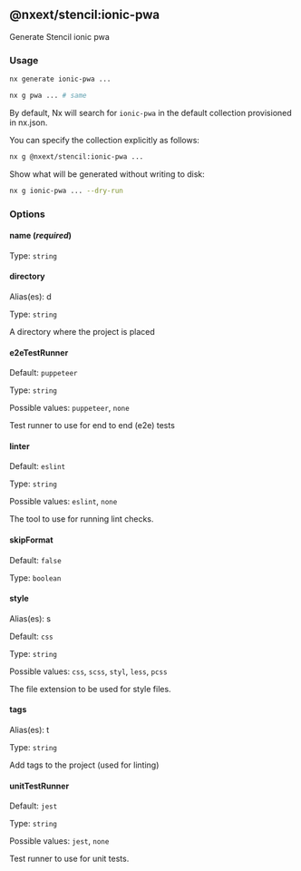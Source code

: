 ## @nxext/stencil:ionic-pwa

Generate Stencil ionic pwa

### Usage

```bash
nx generate ionic-pwa ...
```

```bash
nx g pwa ... # same
```

By default, Nx will search for `ionic-pwa` in the default collection provisioned in nx.json.

You can specify the collection explicitly as follows:

```bash
nx g @nxext/stencil:ionic-pwa ...
```

Show what will be generated without writing to disk:

```bash
nx g ionic-pwa ... --dry-run
```

### Options

#### name (_**required**_)

Type: `string`

#### directory

Alias(es): d

Type: `string`

A directory where the project is placed

#### e2eTestRunner

Default: `puppeteer`

Type: `string`

Possible values: `puppeteer`, `none`

Test runner to use for end to end (e2e) tests

#### linter

Default: `eslint`

Type: `string`

Possible values: `eslint`, `none`

The tool to use for running lint checks.

#### skipFormat

Default: `false`

Type: `boolean`

#### style

Alias(es): s

Default: `css`

Type: `string`

Possible values: `css`, `scss`, `styl`, `less`, `pcss`

The file extension to be used for style files.

#### tags

Alias(es): t

Type: `string`

Add tags to the project (used for linting)

#### unitTestRunner

Default: `jest`

Type: `string`

Possible values: `jest`, `none`

Test runner to use for unit tests.
